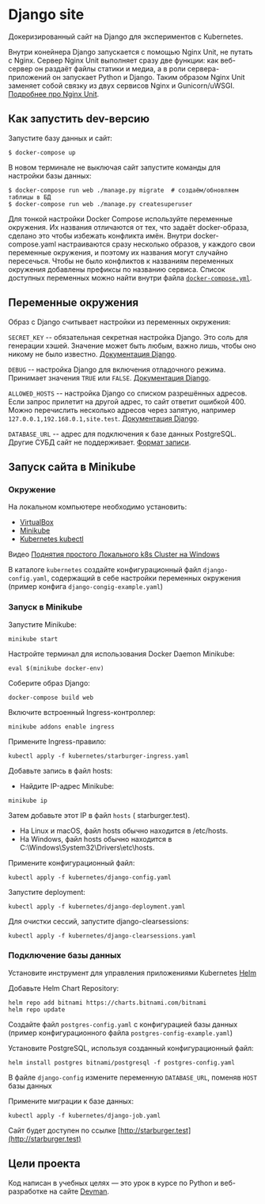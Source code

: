# Django site

Докеризированный сайт на Django для экспериментов с Kubernetes.

Внутри конейнера Django запускается с помощью Nginx Unit, не путать с Nginx. Сервер Nginx Unit выполняет сразу две функции: как веб-сервер он раздаёт файлы статики и медиа, а в роли сервера-приложений он запускает Python и Django. Таким образом Nginx Unit заменяет собой связку из двух сервисов Nginx и Gunicorn/uWSGI. [Подробнее про Nginx Unit](https://unit.nginx.org/).

## Как запустить dev-версию

Запустите базу данных и сайт:

```shell-session
$ docker-compose up
```

В новом терминале не выключая сайт запустите команды для настройки базы данных:

```shell-session
$ docker-compose run web ./manage.py migrate  # создаём/обновляем таблицы в БД
$ docker-compose run web ./manage.py createsuperuser
```

Для тонкой настройки Docker Compose используйте переменные окружения. Их названия отличаются от тех, что задаёт docker-образа, сделано это чтобы избежать конфликта имён. Внутри docker-compose.yaml настраиваются сразу несколько образов, у каждого свои переменные окружения, и поэтому их названия могут случайно пересечься. Чтобы не было конфликтов к названиям переменных окружения добавлены префиксы по названию сервиса. Список доступных переменных можно найти внутри файла [`docker-compose.yml`](./docker-compose.yml).

## Переменные окружения

Образ с Django считывает настройки из переменных окружения:

`SECRET_KEY` -- обязательная секретная настройка Django. Это соль для генерации хэшей. Значение может быть любым, важно лишь, чтобы оно никому не было известно. [Документация Django](https://docs.djangoproject.com/en/3.2/ref/settings/#secret-key).

`DEBUG` -- настройка Django для включения отладочного режима. Принимает значения `TRUE` или `FALSE`. [Документация Django](https://docs.djangoproject.com/en/3.2/ref/settings/#std:setting-DEBUG).

`ALLOWED_HOSTS` -- настройка Django со списком разрешённых адресов. Если запрос прилетит на другой адрес, то сайт ответит ошибкой 400. Можно перечислить несколько адресов через запятую, например `127.0.0.1,192.168.0.1,site.test`. [Документация Django](https://docs.djangoproject.com/en/3.2/ref/settings/#allowed-hosts).

`DATABASE_URL` -- адрес для подключения к базе данных PostgreSQL. Другие СУБД сайт не поддерживает. [Формат записи](https://github.com/jacobian/dj-database-url#url-schema).

## Запуск сайта в Minikube

### Окружение 

На локальном компьютере необходимо установить:

- [VirtualBox](https://virtualbox.org)
- [Minikube](https://minikube.sigs.k8s.io)
- [Kubernetes kubectl](https://kubernetes.io/ru/docs/tasks/tools/install-kubectl/)

Видео [Поднятия простого Локального k8s Cluster на Windows](https://www.youtube.com/watch?v=WAIrMmCQ3hE&list=PLg5SS_4L6LYvN1RqaVesof8KAf-02fJSi&index=3&ab_channel=ADV-IT)

В каталоге `kubernetes` создайте конфигурационный файл `django-config.yaml`, содержащий в себе настройки переменных окружения (пример конфига `django-congig-example.yaml`)

### Запуск в Minikube

Запустите Minikube:
```shell
minikube start
```

Настройте терминал для использования Docker Daemon Minikube:
```shell
eval $(minikube docker-env)
```

Соберите образ Django:
```shell
docker-compose build web
```

Включите встроенный Ingress-контроллер:
```shell
minikube addons enable ingress
```

Примените Ingress-правило:
```shell
kubectl apply -f kubernetes/starburger-ingress.yaml
```

Добавьте запись в файл hosts:

- Найдите IP-адрес Minikube:
```shell
minikube ip
```

Затем добавьте этот IP в файл `hosts` (<IP minikube> starburger.test).
- На Linux и macOS, файл hosts обычно находится в /etc/hosts.
- На Windows, файл hosts обычно находится в C:\Windows\System32\Drivers\etc\hosts.

Примените конфигурационный файл:
```shell
kubectl apply -f kubernetes/django-config.yaml
```

Запустите deployment:
```shell
kubectl apply -f kubernetes/django-deployment.yaml
```

Для очистки сессий, запустите django-clearsessions:
```shell
kubectl apply -f kubernetes/django-clearsessions.yaml
```

### Подключение базы данных

Установите инструмент для управления приложениями Kubernetes [Helm](https://helm.sh)

Добавьте Helm Chart Repository:
```shell
helm repo add bitnami https://charts.bitnami.com/bitnami
helm repo update
```

Создайте файл `postgres-config.yaml` с конфигурацией базы данных (пример конфигурационного файла `postgres-config-example.yaml`)

Установите PostgreSQL, используя созданный конфигурационный файл:
```shell
helm install postgres bitnami/postgresql -f postgres-config.yaml
```

В файле `django-config` измените переменную `DATABASE_URL`, поменяв `HOST` базы данных

Примените миграции к базе данных:
```shell
kubectl apply -f kubernetes/django-job.yaml
```

Сайт будет доступен по ссылке [http://starburger.test](http://starburger.test)

## Цели проекта
Код написан в учебных целях — это урок в курсе по Python и веб-разработке на сайте [Devman](https://dvmn.org).